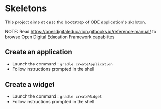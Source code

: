 # Skeletons

This project aims at ease the bootstrap of ODE application's skeleton. 

NOTE: Read https://opendigitaleducation.gitbooks.io/reference-manual/ to browse Open Digital Education Framework capabilites

## Create an application 

- Launch the command : `gradle createApplication`
- Follow instructions prompted in the shell 

## Create a widget 

- Launch the command : `gradle createWidget`
- Follow instructions prompted in the shell 


